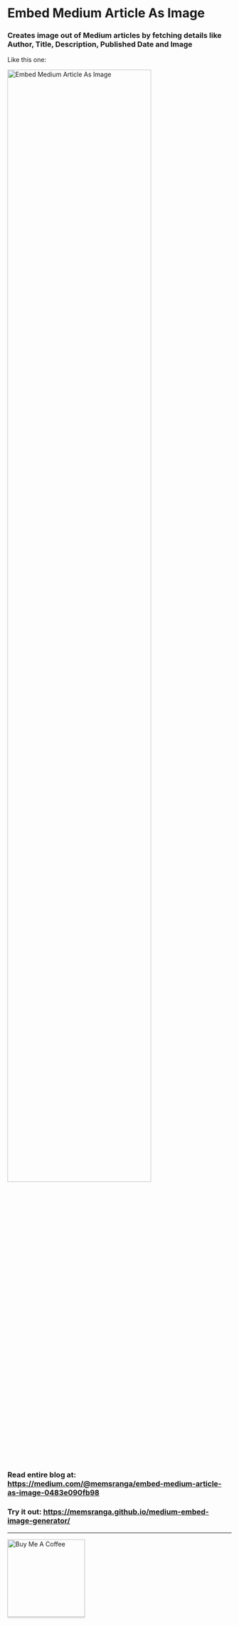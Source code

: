 
# Embed Medium Article As Image

### Creates image out of Medium articles by fetching details like Author, Title, Description, Published Date and Image
Like this one:

<a href="https://medium.com/@memsranga/embed-medium-article-as-image-0483e090fb98"><img src="https://github.com/user-attachments/assets/2f90d554-b703-402a-b7c2-4ec7fef08606" alt="Embed Medium Article As Image" 
style="width: 80%;" ></a>

### Read entire blog at: https://medium.com/@memsranga/embed-medium-article-as-image-0483e090fb98
### Try it out: https://memsranga.github.io/medium-embed-image-generator/

---


<a href="https://www.buymeacoffee.com/memsranga" target="_blank"><img src="https://cdn.buymeacoffee.com/buttons/v2/arial-orange.png" alt="Buy Me A Coffee" style="width: 174px !important;box-shadow: 0px 3px 2px 0px rgba(190, 190, 190, 0.5) !important;-webkit-box-shadow: 0px 3px 2px 0px rgba(190, 190, 190, 0.5) !important;" ></a>
